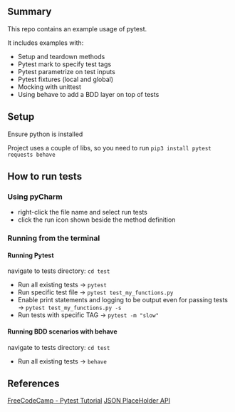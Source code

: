 ## Summary
This repo contains an example usage of pytest.

It includes examples with:
- Setup and teardown methods
- Pytest mark to specify test tags
- Pytest parametrize on test inputs
- Pytest fixtures (local and global)
- Mocking with unittest
- Using behave to add a BDD layer on top of tests

## Setup
Ensure python is installed

Project uses a couple of libs, so you need to run `pip3 install pytest requests behave`

## How to run tests
### Using pyCharm
- right-click the file name and select run tests
- click the run icon shown beside the method definition

### Running from the terminal

#### Running Pytest
navigate to tests directory: `cd test`
- Run all existing tests -> `pytest`
- Run specific test file -> `pytest test_my_functions.py`
- Enable print statements and logging to be output even for passing tests -> `pytest test_my_functions.py -s`
- Run tests with specific TAG -> `pytest -m "slow"`

#### Running BDD scenarios with behave
navigate to tests directory: `cd test`
- Run all existing tests -> `behave`

## References

[FreeCodeCamp - Pytest Tutorial](https://www.youtube.com/watch?v=cHYq1MRoyI0)
[JSON PlaceHolder API](https://jsonplaceholder.typicode.com/)